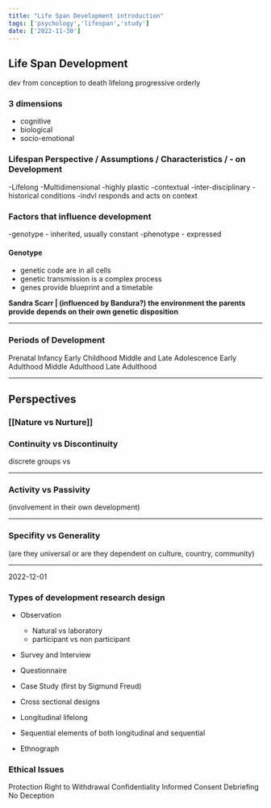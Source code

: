 ```yaml
---
title: "Life Span Development introduction"
tags: ['psychology','lifespan','study']
date: ['2022-11-30']
---
```


## Life Span Development

dev from conception to death
lifelong
progressive
orderly


### 3 dimensions 
- cognitive
- biological
- socio-emotional

### Lifespan Perspective / Assumptions / Characteristics / - on Development

-Lifelong
-Multidimensional
-highly plastic
-contextual
-inter-disciplinary
-historical conditions
-indvl responds and acts on context

### Factors that influence development
-genotype - inherited, usually constant
-phenotype - expressed

#### Genotype
- genetic code are in all cells
- genetic transmission is a complex process
- genes provide blueprint and a timetable 

**Sandra Scarr    | (influenced by Bandura?)
the environment the parents provide depends on their own genetic disposition**

---

### Periods of Development
Prenatal
Infancy
Early Childhood
Middle and Late 
Adolescence
Early Adulthood
Middle Adulthood
Late Adulthood

---

## Perspectives

### [[Nature vs Nurture]]

### Continuity vs Discontinuity
discrete groups vs 

---
### Activity vs Passivity
(involvement in their own development)

---
### Specifity vs Generality
(are they universal or are they dependent on culture, country, community)

---

2022-12-01

### Types of development research design

- Observation
  - Natural vs laboratory
  - participant vs non participant

- Survey and Interview

- Questionnaire

- Case Study
  (first by Sigmund Freud)

- Cross sectional designs
- Longitudinal
  lifelong
  
- Sequential
  elements of both longitudinal and sequential 
  
- Ethnograph

### Ethical Issues
Protection
Right to Withdrawal
Confidentiality
Informed Consent
Debriefing
No Deception
  

 